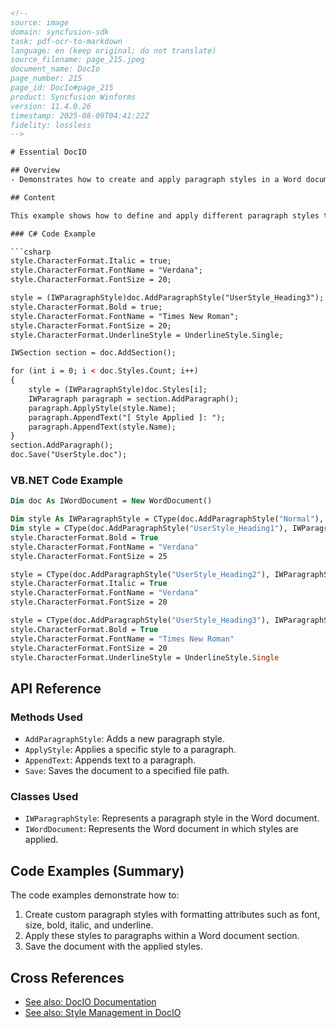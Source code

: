 ```html
<!-- 
source: image
domain: syncfusion-sdk
task: pdf-ocr-to-markdown
language: en (keep original; do not translate)
source_filename: page_215.jpeg
document_name: DocIo
page_number: 215
page_id: DocIo#page_215
product: Syncfusion Winforms
version: 11.4.0.26
timestamp: 2025-08-09T04:41:22Z
fidelity: lossless
-->

# Essential DocIO

## Overview
- Demonstrates how to create and apply paragraph styles in a Word document using Syncfusion's DocIO library.

## Content

This example shows how to define and apply different paragraph styles to a Word document. It includes styles such as bold, italic, and underlined text with various font and size settings.

### C# Code Example

```csharp
style.CharacterFormat.Italic = true;
style.CharacterFormat.FontName = "Verdana";
style.CharacterFormat.FontSize = 20;

style = (IWParagraphStyle)doc.AddParagraphStyle("UserStyle_Heading3");
style.CharacterFormat.Bold = true;
style.CharacterFormat.FontName = "Times New Roman";
style.CharacterFormat.FontSize = 20;
style.CharacterFormat.UnderlineStyle = UnderlineStyle.Single;

IWSection section = doc.AddSection();

for (int i = 0; i < doc.Styles.Count; i++)
{
    style = (IWParagraphStyle)doc.Styles[i];
    IWParagraph paragraph = section.AddParagraph();
    paragraph.ApplyStyle(style.Name);
    paragraph.AppendText("[ Style Applied ]: ");
    paragraph.AppendText(style.Name);
}
section.AddParagraph();
doc.Save("UserStyle.doc");
```

### VB.NET Code Example

```vb
Dim doc As IWordDocument = New WordDocument()

Dim style As IWParagraphStyle = CType(doc.AddParagraphStyle("Normal"), IWParagraphStyle)
Dim style = CType(doc.AddParagraphStyle("UserStyle_Heading1"), IWParagraphStyle)
style.CharacterFormat.Bold = True
style.CharacterFormat.FontName = "Verdana"
style.CharacterFormat.FontSize = 25

style = CType(doc.AddParagraphStyle("UserStyle_Heading2"), IWParagraphStyle)
style.CharacterFormat.Italic = True
style.CharacterFormat.FontName = "Verdana"
style.CharacterFormat.FontSize = 20

style = CType(doc.AddParagraphStyle("UserStyle_Heading3"), IWParagraphStyle)
style.CharacterFormat.Bold = True
style.CharacterFormat.FontName = "Times New Roman"
style.CharacterFormat.FontSize = 20
style.CharacterFormat.UnderlineStyle = UnderlineStyle.Single
```

## API Reference

### Methods Used
- `AddParagraphStyle`: Adds a new paragraph style.
- `ApplyStyle`: Applies a specific style to a paragraph.
- `AppendText`: Appends text to a paragraph.
- `Save`: Saves the document to a specified file path.

### Classes Used
- `IWParagraphStyle`: Represents a paragraph style in the Word document.
- `IWordDocument`: Represents the Word document in which styles are applied.

## Code Examples (Summary)

The code examples demonstrate how to:
1. Create custom paragraph styles with formatting attributes such as font, size, bold, italic, and underline.
2. Apply these styles to paragraphs within a Word document section.
3. Save the document with the applied styles.

## Cross References

- [See also: DocIO Documentation](https://help.syncfusion.com/windowsforms/docio/essentials)
- [See also: Style Management in DocIO](https://help.syncfusion.com/windowsforms/docio/style-management)

<!-- tags: [DocIO, Paragraph Styles, Syncfusion API, C#, VB.NET, Word Document, Style Management] keywords: [paragraph styles, custom styles, bold, italic, underline, font, size, apply style, save document] -->
```
